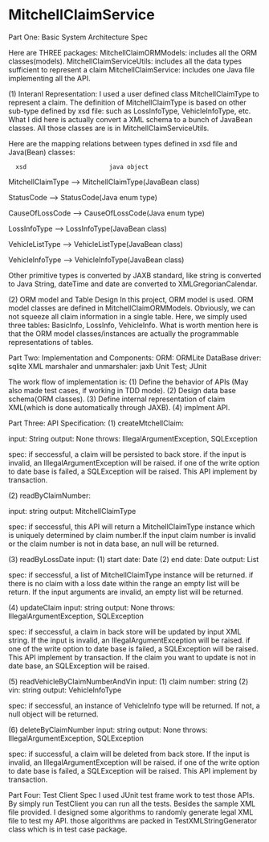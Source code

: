 # MitchellClaimService

Part One: Basic System Architecture Spec

Here are THREE packages: 
MitchellClaimORMModels: includes all the ORM classes(models).
MitchellClaimServiceUtils: includes all the data types sufficient to represent a claim
MitchellClaimService: includes one Java file implementing all the API. 

(1) Interanl Representation:
I used a user defined class MitchellClaimType to represent a claim. The definition of MitchellClaimType is based on other sub-type defined by xsd file: such as LossInfoType, VehicleInfoType, etc. What I did here is actually convert a XML schema to a bunch of JavaBean classes. All those classes are is in MitchellClaimServiceUtils.

Here are the mapping relations between types defined in xsd file and Java(Bean) classes:

      xsd                       java object

MitchellClaimType  -->  MitchellClaimType(JavaBean class)

StatusCode         -->  StatusCode(Java enum type)

CauseOfLossCode    -->  CauseOfLossCode(Java enum type)

LossInfoType       -->  LossInfoType(JavaBean class)

VehicleListType    -->  VehicleListType(JavaBean class)

VehicleInfoType    -->  VehicleInfoType(JavaBean class)

Other primitive types is converted by JAXB standard, like string is converted to Java String, dateTime and date are converted to XMLGregorianCalendar. 

(2) ORM model and Table Design
In this project, ORM model is used. ORM model classes are defined in MitchellClaimORMModels. Obviously, we can not squeeze all claim information in a single table. Here, we simply used three tables: BasicInfo, LossInfo, VehicleInfo. What is worth mention here is that the ORM model classes/instances are actually the programmable representations of tables.

Part Two: Implementation and Components:
ORM: ORMLite
DataBase driver: sqlite
XML marshaler and unmarshaler: jaxb
Unit Test; JUnit

The work flow of implementation is: 
(1) Define the behavior of APIs (May also made test cases, if working in TDD mode).
(2) Design data base schema(ORM classes).
(3) Define internal representation of claim XML(which is done automatically through JAXB).
(4) implment API.

Part Three: API Specification:
(1) createMtchellClaim:

input: String
output: None
throws: IllegalArgumentException, SQLException

spec: if seccessful, a claim will be persisted to back store. if the input is invalid, an IllegalArgumentException will be raised. if one of the write option to date base is failed, a SQLException will be raised. This API implement by transaction. 

(2) readByClaimNumber:

input: string 
output: MitchellClaimType

spec: if seccessful, this API will return a MitchellClaimType instance which is uniquely determined by claim number.If the input claim number is invalid or the claim number is not in data base, an null will be returned. 

(3) readByLossDate
input: (1) start date: Date (2) end date: Date
output: List<MitchellClaimType>

spec: if seccessful, a list of MitchellClaimType instance will be returned. if there is no claim with a loss date within the range an empty list will be return. If the input arguments are invalid, an empty list will be returned.

(4) updateClaim
input: string
output: None
throws: IllegalArgumentException, SQLException

spec: if seccessful, a claim in back store will be updated by input XML string. If the input is invalid, an IllegalArgumentException will be raised. if one of the write option to date base is failed, a SQLException will be raised. This API implement by transaction. If the claim you want to update is not in date base, an SQLException will be raised.    

(5) readVehicleByClaimNumberAndVin
input: (1) claim number: string (2) vin: string
output: VehicleInfoType

spec: if seccessful, an instance of VehicleInfo type will be returned. If not, a null object will be returned.

(6) deleteByClaimNumber
input: string
output: None
throws: IllegalArgumentException, SQLException

spec: if successful, a claim will be deleted from back store. If the input is invalid, an IllegalArgumentException will be raised. if one of the write option to date base is failed, a SQLException will be raised. This API implement by transaction.

Part Four: Test Client Spec
I used JUnit test frame work to test those APIs. By simply run TestClient you can run all the tests. Besides the sample XML file provided. I designed some algorithms to randomly generate legal XML file to test my API. those algorithms are packed in TestXMLStringGenerator class which is in test case package.

